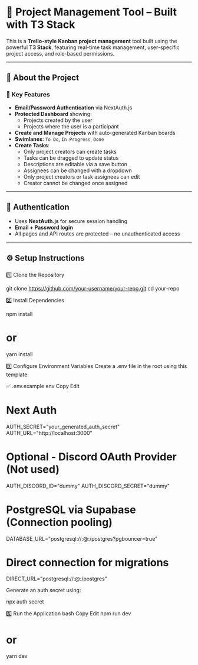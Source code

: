 # 🧱 Project Management Tool – Built with T3 Stack

This is a **Trello-style Kanban project management** tool built using the powerful **T3 Stack**, featuring real-time task management, user-specific project access, and role-based permissions.

---

## 🧠 About the Project

### 🌟 Key Features

- **Email/Password Authentication** via NextAuth.js
- **Protected Dashboard** showing:
  - Projects created by the user
  - Projects where the user is a participant
- **Create and Manage Projects** with auto-generated Kanban boards
- **Swimlanes**: `To Do`, `In Progress`, `Done`
- **Create Tasks**:
  - Only project creators can create tasks
  - Tasks can be dragged to update status
  - Descriptions are editable via a save button
  - Assignees can be changed with a dropdown
  - Only project creators or task assignees can edit
  - Creator cannot be changed once assigned

---

## 🔐 Authentication

- Uses **NextAuth.js** for secure session handling
- **Email + Password login**
- All pages and API routes are protected – no unauthenticated access

---

## ⚙️ Setup Instructions

###

1️⃣ Clone the Repository

git clone https://github.com/your-username/your-repo.git
cd your-repo

2️⃣ Install Dependencies

npm install

# or

yarn install

3️⃣ Configure Environment Variables
Create a .env file in the root using this template:

✅ .env.example
env
Copy
Edit

# Next Auth

AUTH_SECRET="your_generated_auth_secret"
AUTH_URL="http://localhost:3000"

# Optional - Discord OAuth Provider (Not used)

AUTH_DISCORD_ID="dummy"
AUTH_DISCORD_SECRET="dummy"

# PostgreSQL via Supabase (Connection pooling)

DATABASE_URL="postgresql://<user>:<password>@<host>:<port>/postgres?pgbouncer=true"

# Direct connection for migrations

DIRECT_URL="postgresql://<user>:<password>@<host>:<port>/postgres"

Generate an auth secret using:

npx auth secret

5️⃣ Run the Application
bash
Copy
Edit
npm run dev

# or

yarn dev
